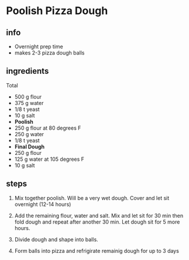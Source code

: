 # Poolish Pizza Dough

## info  
* Overnight prep time
* makes 2-3 pizza dough balls  

## ingredients
Total 
* 500 g flour
* 375 g water
* 1/8 t yeast
* 10 g salt
* <b>Poolish</b>
* 250 g flour at 80 degrees F
* 250 g water
* 1/8 t yeast
* <b>Final Dough</b>
* 250 g flour
* 125 g water at 105 degrees F
* 10 g salt


## steps  
1. Mix together poolish. Will be a very wet dough. Cover and let sit overnight (12-14 hours)

2. Add the remaining flour, water and salt. Mix and let sit for 30 min then fold dough and repeat after another 30 min. Let dough sit for 5 more hours.

3. Divide dough and shape into balls.

4. Form balls into pizza and refrigirate remainig dough for up to 3 days 



